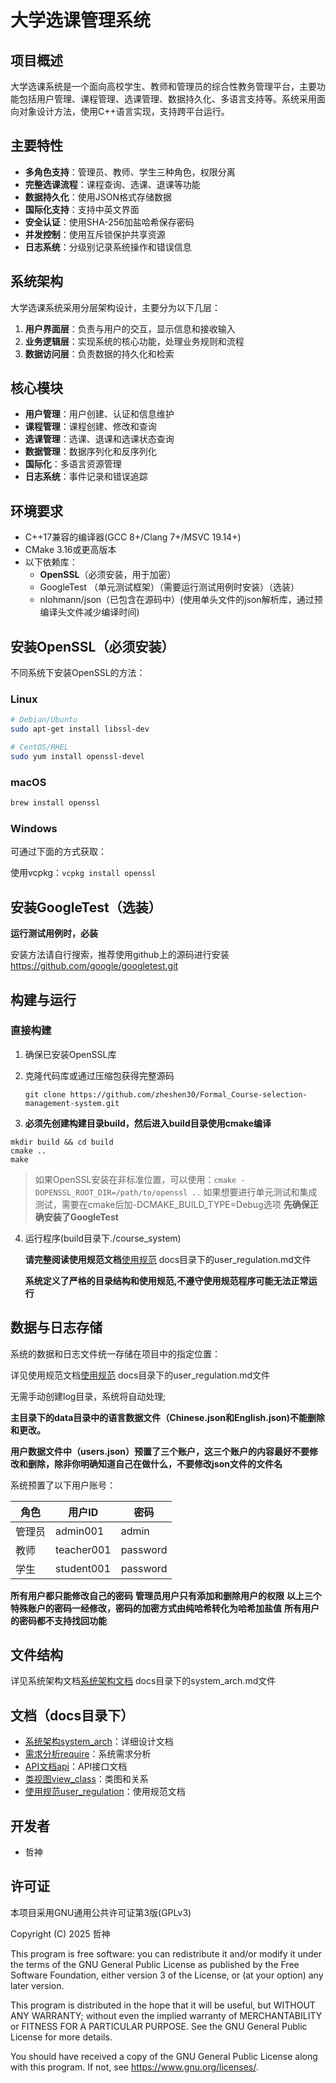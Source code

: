 # 大学选课管理系统

## 项目概述

大学选课系统是一个面向高校学生、教师和管理员的综合性教务管理平台，主要功能包括用户管理、课程管理、选课管理、数据持久化、多语言支持等。系统采用面向对象设计方法，使用C++语言实现，支持跨平台运行。

## 主要特性

- **多角色支持**：管理员、教师、学生三种角色，权限分离
- **完整选课流程**：课程查询、选课、退课等功能
- **数据持久化**：使用JSON格式存储数据
- **国际化支持**：支持中英文界面
- **安全认证**：使用SHA-256加盐哈希保存密码
- **并发控制**：使用互斥锁保护共享资源
- **日志系统**：分级别记录系统操作和错误信息

## 系统架构

大学选课系统采用分层架构设计，主要分为以下几层：

1. **用户界面层**：负责与用户的交互，显示信息和接收输入
2. **业务逻辑层**：实现系统的核心功能，处理业务规则和流程
3. **数据访问层**：负责数据的持久化和检索

## 核心模块

- **用户管理**：用户创建、认证和信息维护
- **课程管理**：课程创建、修改和查询
- **选课管理**：选课、退课和选课状态查询
- **数据管理**：数据序列化和反序列化
- **国际化**：多语言资源管理
- **日志系统**：事件记录和错误追踪


## 环境要求

- C++17兼容的编译器(GCC 8+/Clang 7+/MSVC 19.14+)
- CMake 3.16或更高版本
- 以下依赖库：
  - **OpenSSL**（必须安装，用于加密）
  - GoogleTest （单元测试框架）（需要运行测试用例时安装）（选装）
  - nlohmann/json（已包含在源码中）(使用单头文件的json解析库，通过预编译头文件减少编译时间)


## 安装OpenSSL（必须安装）

不同系统下安装OpenSSL的方法：

### Linux

```bash
# Debian/Ubuntu
sudo apt-get install libssl-dev

# CentOS/RHEL
sudo yum install openssl-devel
```

### macOS

```bash
brew install openssl
```

### Windows

可通过下面的方式获取：

 使用vcpkg：`vcpkg install openssl`


## 安装GoogleTest（选装）

 **运行测试用例时，必装**

 安装方法请自行搜索，推荐使用github上的源码进行安装
 https://github.com/google/googletest.git

## 构建与运行

### 直接构建

1. 确保已安装OpenSSL库

2. 克隆代码库或通过压缩包获得完整源码

   ```
   git clone https://github.com/zheshen30/Formal_Course-selection-management-system.git
   ```

3.  **必须先创建构建目录build，然后进入build目录使用cmake编译**

   ```
   mkdir build && cd build
   cmake ..
   make
   ```

   > 如果OpenSSL安装在非标准位置，可以使用：`cmake -DOPENSSL_ROOT_DIR=/path/to/openssl ..`
   > 如果想要进行单元测试和集成测试，需要在cmake后加-DCMAKE_BUILD_TYPE=Debug选项 **先确保正确安装了GoogleTest**

4. 运行程序(build目录下./course_system)

   **请完整阅读使用规范文档**[使用规范](docs/user_regulation.md)
   docs目录下的user_regulation.md文件
   
   **系统定义了严格的目录结构和使用规范,不遵守使用规范程序可能无法正常运行**



## 数据与日志存储

系统的数据和日志文件统一存储在项目中的指定位置：

 详见使用规范文档[使用规范](docs/user_regulation.md)
 docs目录下的user_regulation.md文件

 无需手动创建log目录，系统将自动处理;
 
 **主目录下的data目录中的语言数据文件（Chinese.json和English.json)不能删除和更改。**
 
 **用户数据文件中（users.json）预置了三个账户，这三个账户的内容最好不要修改和删除，除非你明确知道自己在做什么，不要修改json文件的文件名**

系统预置了以下用户账号：

| 角色   | 用户ID     | 密码     |
| ------ | ---------- | -------- |
| 管理员 | admin001   | admin    |
| 教师   | teacher001 | password |
| 学生   | student001 | password |

 **所有用户都只能修改自己的密码** **管理员用户只有添加和删除用户的权限**
 **以上三个特殊账户的密码一经修改，密码的加密方式由纯哈希转化为哈希加盐值**
 **所有用户的密码都不支持找回功能**

## 文件结构

 详见系统架构文档[系统架构文档](docs/system_arch.md)
 docs目录下的system_arch.md文件

## 文档（docs目录下）

- [系统架构system_arch](docs/system_arch.md)：详细设计文档
- [需求分析require](docs/require.md)：系统需求分析
- [API文档api](docs/api.md)：API接口文档
- [类视图view_class](docs/view_class.md)：类图和关系
- [使用规范user_regulation](docs/user_regulation.md)：使用规范文档

## 开发者

- 哲神

## 许可证

本项目采用GNU通用公共许可证第3版(GPLv3)

Copyright (C) 2025 哲神

This program is free software: you can redistribute it and/or modify
it under the terms of the GNU General Public License as published by
the Free Software Foundation, either version 3 of the License, or
(at your option) any later version.

This program is distributed in the hope that it will be useful,
but WITHOUT ANY WARRANTY; without even the implied warranty of
MERCHANTABILITY or FITNESS FOR A PARTICULAR PURPOSE.  See the
GNU General Public License for more details.

You should have received a copy of the GNU General Public License
along with this program.  If not, see <https://www.gnu.org/licenses/>.